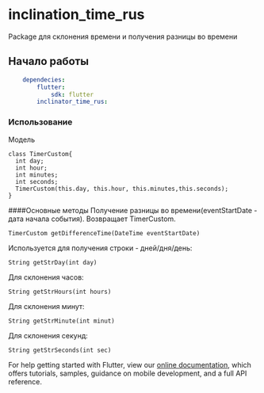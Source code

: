 # inclination_time_rus

Package для склонения времени и получения разницы во времени

## Начало работы

```yaml
    dependecies:
        flutter:
            sdk: flutter
        inclinator_time_rus: 
```

### Использование

Модель 
```
class TimerCustom{
  int day;
  int hour;
  int minutes;
  int seconds;
  TimerCustom(this.day, this.hour, this.minutes,this.seconds);
}
```
####Основные методы
Получение разницы во времени(eventStartDate - дата начала события).
Возвращает TimerCustom.
```
TimerCustom getDifferenceTime(DateTime eventStartDate)
```
Используется для получения строки - дней/дня/день:
```
String getStrDay(int day)
```
Для склонения часов:
```
String getStrHours(int hours)
```
Для склонения минут:
```
String getStrMinute(int minut)
```
Для склонения секунд:
```
String getStrSeconds(int sec)
```

For help getting started with Flutter, view our 
[online documentation](https://flutter.dev/docs), which offers tutorials, 
samples, guidance on mobile development, and a full API reference.
